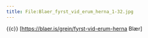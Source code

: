 ```yaml
---
title: File:Blaer_fyrst_vid_erum_herna_1-32.jpg
---
```


{{c}} [https://blaer.is/grein/fyrst-vid-erum-herna Blær]
